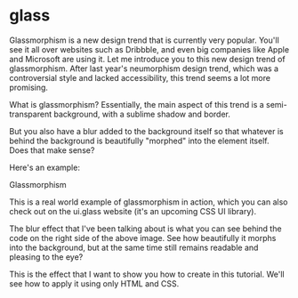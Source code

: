 # glass
Glassmorphism is a new design trend that is currently very popular. You'll see it all over websites such as Dribbble, and even big companies like Apple and Microsoft are using it.
Let me introduce you to this new design trend of glassmorphism. After last year's neumorphism design trend, which was a controversial style and lacked accessibility, this trend seems a lot more promising.

What is glassmorphism?
Essentially, the main aspect of this trend is a semi-transparent background, with a sublime shadow and border.

But you also have a blur added to the background itself so that whatever is behind the background is beautifully "morphed" into the element itself. Does that make sense?

Here's an example:

Glassmorphism

This is a real world example of glassmorphism in action, which you can also check out on the ui.glass website (it's an upcoming CSS UI library).

The blur effect that I've been talking about is what you can see behind the code on the right side of the above image. See how beautifully it morphs into the background, but at the same time still remains readable and pleasing to the eye?

This is the effect that I want to show you how to create in this tutorial. We'll see how to apply it using only HTML and CSS.
